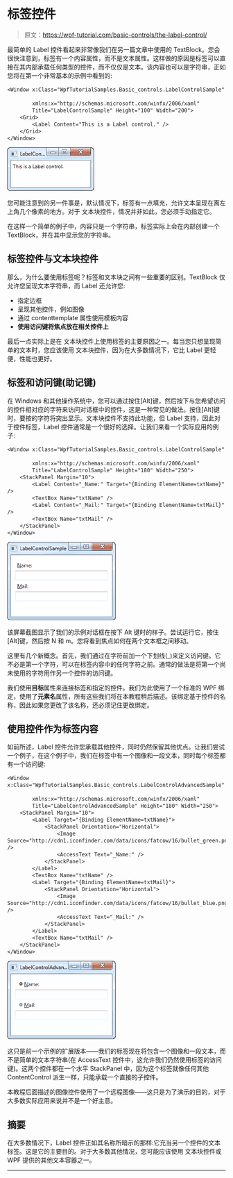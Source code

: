 # 标签控件

> 原文：<https://wpf-tutorial.com/basic-controls/the-label-control/>

最简单的 Label 控件看起来非常像我们在另一篇文章中使用的 TextBlock。您会很快注意到，标签有一个内容属性，而不是文本属性。这样做的原因是标签可以直接在其内部承载任何类型的控件，而不仅仅是文本。该内容也可以是字符串，正如您将在第一个非常基本的示例中看到的:

```
<Window x:Class="WpfTutorialSamples.Basic_controls.LabelControlSample"

        xmlns:x="http://schemas.microsoft.com/winfx/2006/xaml"
        Title="LabelControlSample" Height="100" Width="200">
    <Grid>
		<Label Content="This is a Label control." />
	</Grid>
</Window>
```

![](img/b1de08d652414ba23bb0aaa70760fa1d.png "A simple Label control")

您可能注意到的另一件事是，默认情况下，标签有一点填充，允许文本呈现在离左上角几个像素的地方。对于 文本块控件，情况并非如此，您必须手动指定它。

在这样一个简单的例子中，内容只是一个字符串，标签实际上会在内部创建一个 TextBlock，并在其中显示您的字符串。

## 标签控件与文本块控件

<input type="hidden" name="IL_IN_ARTICLE">

那么，为什么要使用标签呢？标签和文本块之间有一些重要的区别。TextBlock 仅允许您呈现文本字符串，而 Label 还允许您:

*   指定边框
*   呈现其他控件，例如图像
*   通过 contenttemplate 属性使用模板内容
*   **使用访问键将焦点放在相关控件上**

最后一点实际上是在 文本块控件上使用标签的主要原因之一。每当您只想呈现简单的文本时，您应该使用 文本块控件，因为在大多数情况下，它比 Label 更轻便，性能也更好。

## 标签和访问键(助记键)

在 Windows 和其他操作系统中，您可以通过按住[Alt]键，然后按下与您希望访问的控件相对应的字符来访问对话框中的控件，这是一种常见的做法。按住[Alt]键时，要按的字符将突出显示。文本块控件不支持此功能，但 Label 支持，因此对于控件标签，Label 控件通常是一个很好的选择。让我们来看一个实际应用的例子:

```
<Window x:Class="WpfTutorialSamples.Basic_controls.LabelControlSample"

        xmlns:x="http://schemas.microsoft.com/winfx/2006/xaml"
        Title="LabelControlSample" Height="180" Width="250">
	<StackPanel Margin="10">
		<Label Content="_Name:" Target="{Binding ElementName=txtName}" />
		<TextBox Name="txtName" />
		<Label Content="_Mail:" Target="{Binding ElementName=txtMail}" />
		<TextBox Name="txtMail" />
	</StackPanel>
</Window>
```

![](img/f1bb5d74ce0f720e3865b050c116b7c6.png "Label controls using access keys")

该屏幕截图显示了我们的示例对话框在按下 Alt 键时的样子。尝试运行它，按住[Alt]键，然后按 N 和 m。您将看到焦点如何在两个文本框之间移动。

这里有几个新概念。首先，我们通过在字符前加一个下划线(_)来定义访问键。它不必是第一个字符，可以在标签内容中的任何字符之前。通常的做法是将第一个尚未使用的字符用作另一个控件的访问键。

我们使用**目标**属性来连接标签和指定的控件。我们为此使用了一个标准的 WPF 绑定，使用了**元素名**属性，所有这些我们将在本教程稍后描述。该绑定基于控件的名称，因此如果您更改了该名称，还必须记住更改绑定。

## 使用控件作为标签内容

如前所述，Label 控件允许您承载其他控件，同时仍然保留其他优点。让我们尝试一个例子，在这个例子中，我们在标签中有一个图像和一段文本，同时每个标签都有一个访问键:

```
<Window x:Class="WpfTutorialSamples.Basic_controls.LabelControlAdvancedSample"

        xmlns:x="http://schemas.microsoft.com/winfx/2006/xaml"
        Title="LabelControlAdvancedSample" Height="180" Width="250">
	<StackPanel Margin="10">
		<Label Target="{Binding ElementName=txtName}">
			<StackPanel Orientation="Horizontal">
				<Image Source="http://cdn1.iconfinder.com/data/icons/fatcow/16/bullet_green.png" />
				<AccessText Text="_Name:" />
			</StackPanel>
		</Label>
		<TextBox Name="txtName" />
		<Label Target="{Binding ElementName=txtMail}">
			<StackPanel Orientation="Horizontal">
				<Image Source="http://cdn1.iconfinder.com/data/icons/fatcow/16/bullet_blue.png" />
				<AccessText Text="_Mail:" />
			</StackPanel>
		</Label>
		<TextBox Name="txtMail" />
	</StackPanel>
</Window>
```

![](img/23195ca87cfa921bca12fe678effeafe.png "Label controls using access keys and child controls with an image")

这只是前一个示例的扩展版本——我们的标签现在将包含一个图像和一段文本，而不是简单的文本字符串(在 AccessText 控件中，这允许我们仍然使用标签的访问键)。这两个控件都在一个水平 StackPanel 中，因为这个标签就像任何其他 ContentControl 派生一样，只能承载一个直接的子控件。

本教程后面描述的图像控件使用了一个远程图像——这只是为了演示的目的，对于大多数实际应用来说并不是一个好主意。

## 摘要

在大多数情况下，Label 控件正如其名称所暗示的那样:它充当另一个控件的文本标签。这是它的主要目的。对于大多数其他情况，您可能应该使用 文本块控件或 WPF 提供的其他文本容器之一。

* * *